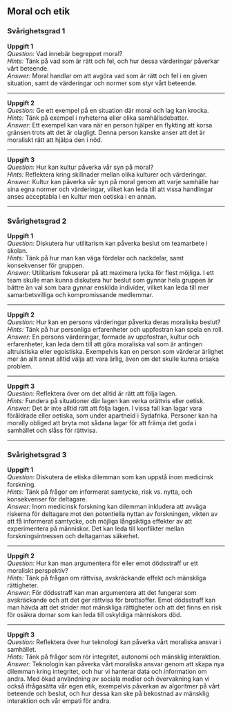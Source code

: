 ## Moral och etik

### Svårighetsgrad 1

**Uppgift 1**  
*Question:* Vad innebär begreppet moral?  
*Hints:* Tänk på vad som är rätt och fel, och hur dessa värderingar påverkar vårt beteende.  
*Answer:* Moral handlar om att avgöra vad som är rätt och fel i en given situation, samt de värderingar och normer som styr vårt beteende.

---

**Uppgift 2**  
*Question:* Ge ett exempel på en situation där moral och lag kan krocka.  
*Hints:* Tänk på exempel i nyheterna eller olika samhällsdebatter.  
*Answer:* Ett exempel kan vara när en person hjälper en flykting att korsa gränsen trots att det är olagligt. Denna person kanske anser att det är moraliskt rätt att hjälpa den i nöd.

---

**Uppgift 3**  
*Question:* Hur kan kultur påverka vår syn på moral?  
*Hints:* Reflektera kring skillnader mellan olika kulturer och värderingar.  
*Answer:* Kultur kan påverka vår syn på moral genom att varje samhälle har sina egna normer och värderingar, vilket kan leda till att vissa handlingar anses acceptabla i en kultur men oetiska i en annan.

---

### Svårighetsgrad 2

**Uppgift 1**  
*Question:* Diskutera hur utilitarism kan påverka beslut om teamarbete i skolan.  
*Hints:* Tänk på hur man kan väga fördelar och nackdelar, samt konsekvenser för gruppen.  
*Answer:* Utilitarism fokuserar på att maximera lycka för flest möjliga. I ett team skulle man kunna diskutera hur beslut som gynnar hela gruppen är bättre än val som bara gynnar enskilda individer, vilket kan leda till mer samarbetsvilliga och kompromissande medlemmar.

---

**Uppgift 2**  
*Question:* Hur kan en persons värderingar påverka deras moraliska beslut?  
*Hints:* Tänk på hur personliga erfarenheter och uppfostran kan spela en roll.  
*Answer:* En persons värderingar, formade av uppfostran, kultur och erfarenheter, kan leda dem till att göra moraliska val som är antingen altruistiska eller egoistiska. Exempelvis kan en person som värderar ärlighet mer än allt annat alltid välja att vara ärlig, även om det skulle kunna orsaka problem.

---

**Uppgift 3**  
*Question:* Reflektera över om det alltid är rätt att följa lagen.  
*Hints:* Fundera på situationer där lagen kan verka orättvis eller oetisk.  
*Answer:* Det är inte alltid rätt att följa lagen. I vissa fall kan lagar vara föråldrade eller oetiska, som under apartheid i Sydafrika. Personer kan ha morally obliged att bryta mot sådana lagar för att främja det goda i samhället och slåss för rättvisa.

---

### Svårighetsgrad 3

**Uppgift 1**  
*Question:* Diskutera de etiska dilemman som kan uppstå inom medicinsk forskning.  
*Hints:* Tänk på frågor om informerat samtycke, risk vs. nytta, och konsekvenser för deltagare.  
*Answer:* Inom medicinsk forskning kan dilemman inkludera att avväga riskerna för deltagare mot den potentiella nyttan av forskningen, vikten av att få informerat samtycke, och möjliga långsiktiga effekter av att experimentera på människor. Det kan leda till konflikter mellan forskningsintressen och deltagarnas säkerhet.

---

**Uppgift 2**  
*Question:* Hur kan man argumentera för eller emot dödsstraff ur ett moraliskt perspektiv?  
*Hints:* Tänk på frågan om rättvisa, avskräckande effekt och mänskliga rättigheter.  
*Answer:* För dödsstraff kan man argumentera att det fungerar som avskräckande och att det ger rättvisa för brottsoffer. Emot dödsstraff kan man hävda att det strider mot mänskliga rättigheter och att det finns en risk för osäkra domar som kan leda till oskyldiga människors död.

---

**Uppgift 3**  
*Question:* Reflektera över hur teknologi kan påverka vårt moraliska ansvar i samhället.  
*Hints:* Tänk på frågor som rör integritet, autonomi och mänsklig interaktion.  
*Answer:* Teknologin kan påverka vårt moraliska ansvar genom att skapa nya dilemman kring integritet, och hur vi hanterar data och information om andra. Med ökad användning av sociala medier och övervakning kan vi också ifrågasätta vår egen etik, exempelvis påverkan av algoritmer på vårt beteende och beslut, och hur dessa kan ske på bekostnad av mänsklig interaktion och vår empati för andra.
